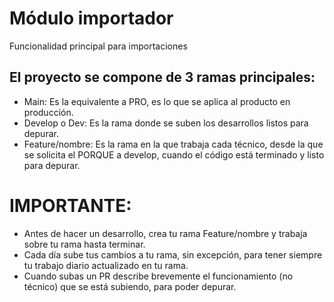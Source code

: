 # Módulo importador
Funcionalidad principal para importaciones

## El proyecto se compone de 3 ramas principales:
- Main: Es la equivalente a PRO, es lo que se aplica al producto en producción.
- Develop o Dev: Es la rama donde se suben los desarrollos listos para depurar.
- Feature/nombre: Es la rama en la que trabaja cada técnico, desde la que se solicita el PORQUE a develop, cuando el código está terminado y listo para depurar.

# IMPORTANTE:
- Antes de hacer un desarrollo, crea tu rama Feature/nombre y trabaja sobre tu rama hasta terminar.
- Cada día sube tus cambios a tu rama, sin excepción, para tener siempre tu trabajo diario actualizado en tu rama.
- Cuando subas un PR describe brevemente el funcionamiento (no técnico) que se está subiendo, para poder depurar.
